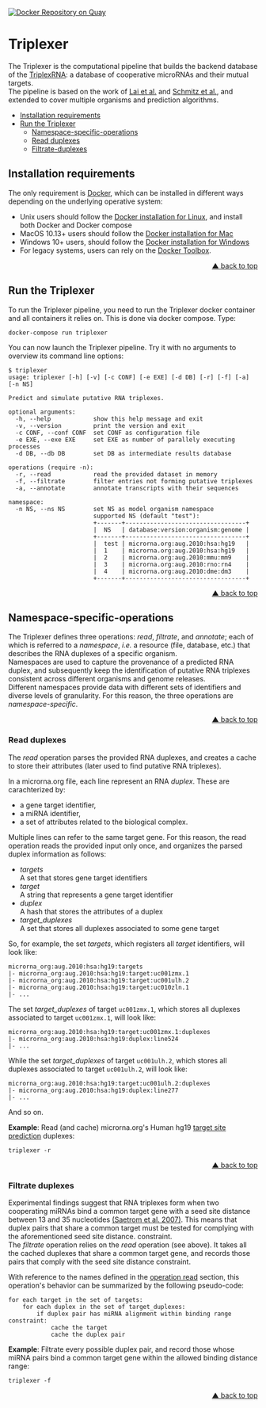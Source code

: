 <div id="top"></div>

[![Docker Repository on Quay](https://quay.io/repository/bagnacan/triplexer/status "Docker Repository on Quay")](https://quay.io/repository/bagnacan/triplexer)

# Triplexer

The Triplexer is the computational pipeline that builds the backend database of
the [TriplexRNA](https://triplexrna.org): a database of cooperative microRNAs
and their mutual targets.  
The pipeline is based on the work of [Lai et al.](https://doi.org/10.1093/nar/gks657)
and [Schmitz et al.](https://doi.org/10.1093/nar/gku465), and extended to cover
multiple organisms and prediction algorithms.

- [Installation requirements](#installation-requirements)
- [Run the Triplexer](#run-the-triplexer)
  - [Namespace-specific-operations](#namespace-specific-operations)
  - [Read duplexes](#read-duplexes)
  - [Filtrate-duplexes](#filtrate-duplexes)



## Installation requirements

The only requirement is [Docker](https://www.docker.com/), which can be
installed in different ways depending on the underlying operative system:
- Unix users should follow the [Docker installation for Linux](https://docs.docker.com/compose/install/#install-compose-on-linux-systems#install-compose-on-linux-systems),
and install both Docker and Docker compose
- MacOS 10.13+ users should follow the [Docker installation for Mac](https://docs.docker.com/docker-for-mac/install/)
- Windows 10+ users, should follow the [Docker installation for Windows](https://docs.docker.com/docker-for-windows/install/)
- For legacy systems, users can rely on the [Docker Toolbox](https://docs.docker.com/toolbox/overview/).
<p align="right"><a href="#top">&#x25B2; back to top</a></p>



## Run the Triplexer

To run the Triplexer pipeline, you need to run the Triplexer docker container
and all containers it relies on. This is done via docker compose. Type:
```
docker-compose run triplexer
```

You can now launch the Triplexer pipeline. Try it with no arguments to overview
its command line options:
```
$ triplexer
usage: triplexer [-h] [-v] [-c CONF] [-e EXE] [-d DB] [-r] [-f] [-a] [-n NS]

Predict and simulate putative RNA triplexes.

optional arguments:
  -h, --help            show this help message and exit
  -v, --version         print the version and exit
  -c CONF, --conf CONF  set CONF as configuration file
  -e EXE, --exe EXE     set EXE as number of parallely executing processes
  -d DB, --db DB        set DB as intermediate results database

operations (require -n):
  -r, --read            read the provided dataset in memory
  -f, --filtrate        filter entries not forming putative triplexes
  -a, --annotate        annotate transcripts with their sequences

namespace:
  -n NS, --ns NS        set NS as model organism namespace
                        supported NS (default "test"):
                        +-------+----------------------------------+
                        |  NS   | database:version:organism:genome |
                        +-------+----------------------------------+
                        |  test | microrna.org:aug.2010:hsa:hg19   |
                        |  1    | microrna.org:aug.2010:hsa:hg19   |
                        |  2    | microrna.org:aug.2010:mmu:mm9    |
                        |  3    | microrna.org:aug.2010:rno:rn4    |
                        |  4    | microrna.org:aug.2010:dme:dm3    |
                        +-------+----------------------------------+
```
<p align="right"><a href="#top">&#x25B2; back to top</a></p>


## Namespace-specific-operations

The Triplexer defines three operations: _read_, _filtrate_, and _annotate_;
each of which is referred to a _namespace_, _i.e._ a resource (file, database,
etc.) that describes the RNA duplexes of a specific organism.  
Namespaces are used to capture the provenance of a predicted RNA duplex, and
subsequently keep the identification of putative RNA triplexes consistent
across different organisms and genome releases.  
Different namespaces provide data with different sets of identifiers and
diverse levels of granularity. For this reason, the three operations are
_namespace-specific_.
<p align="right"><a href="#top">&#x25B2; back to top</a></p>



### Read duplexes

The *read* operation parses the provided RNA duplexes, and creates a cache to
store their attributes (later used to find putative RNA triplexes).  

In a microrna.org file, each line represent an RNA *duplex*. These are
carachterized by:
- a gene target identifier,
- a miRNA identifier,
- a set of attributes related to the biological complex.

Multiple lines can refer to the same target gene. For this reason, the read
operation reads the provided input only once, and organizes the parsed duplex
information as follows:
- *targets*  
A set that stores gene target identifiers
- *target*  
A string that represents a gene target identifier
- *duplex*  
A hash that stores the attributes of a duplex
- *target_duplexes*  
A set that stores all duplexes associated to some gene target

So, for example, the set *targets*, which registers all *target* identifiers,
will look like:
```
microrna_org:aug.2010:hsa:hg19:targets
|- microrna_org:aug.2010:hsa:hg19:target:uc001zmx.1
|- microrna_org:aug.2010:hsa:hg19:target:uc001ulh.2
|- microrna_org:aug.2010:hsa:hg19:target:uc010zln.1
|- ...
```

The set *target_duplexes* of target ``uc001zmx.1``, which stores all duplexes
associated to target ``uc001zmx.1``, will look like:
```
microrna_org:aug.2010:hsa:hg19:target:uc001zmx.1:duplexes
|- microrna_org:aug.2010:hsa:hg19:duplex:line524
|- ...
```
While the set *target_duplexes* of target ``uc001ulh.2``, which stores all
duplexes associated to target ``uc001ulh.2``, will look like:
```
microrna_org:aug.2010:hsa:hg19:target:uc001ulh.2:duplexes
|- microrna_org:aug.2010:hsa:hg19:duplex:line277
|- ...
```

And so on.  

**Example**: Read (and cache) microrna.org's Human hg19 [target site prediction](http://www.microrna.org/microrna/getDownloads.do)
duplexes:
```
triplexer -r
```

<p align="right"><a href="#top">&#x25B2; back to top</a></p>



### Filtrate duplexes

Experimental findings suggest that RNA triplexes form when two cooperating
miRNAs bind a common target gene with a seed site distance between 13 and 35
nucleotides [(Saetrom et al. 2007)](https://doi.org/10.1093/nar/gkm133).
This means that duplex pairs that share a common target must be tested for
complying with the aforementioned seed site distance.
constraint.  
The *filtrate* operation relies on the *read* operation (see above). It takes
all the cached duplexes that share a common target gene, and records those
pairs that comply with the seed site distance constraint.  

With reference to the names defined in the [operation read](#operation-read)
section, this operation's behavior can be summarized by the following
pseudo-code:
```
for each target in the set of targets:
    for each duplex in the set of target_duplexes:
        if duplex pair has miRNA alignment within binding range constraint:
            cache the target
            cache the duplex pair
```

**Example**: Filtrate every possible duplex pair, and record those whose miRNA
pairs bind a common target gene within the allowed binding distance range:
```
triplexer -f
```
<p align="right"><a href="#top">&#x25B2; back to top</a></p>
